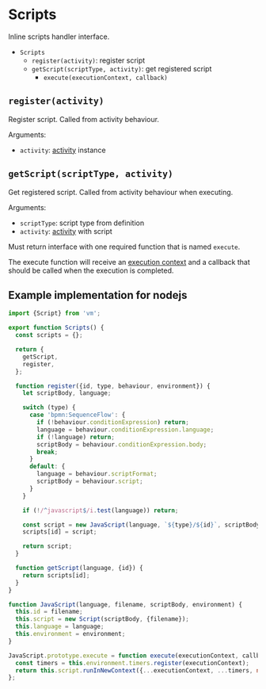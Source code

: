 Scripts
=======

Inline scripts handler interface.

- `Scripts`
  - `register(activity)`: register script
  - `getScript(scriptType, activity)`: get registered script
    - `execute(executionContext, callback)`

## `register(activity)`

Register script. Called from activity behaviour.

Arguments:
- `activity`: [activity](/docs/Activity.md) instance

## `getScript(scriptType, activity)`

Get registered script. Called from activity behaviour when executing.

Arguments:
- `scriptType`: script type from definition
- `activity`: [activity](/docs/Activity.md) with script

Must return interface with one required function that is named `execute`.

The execute function will receive an [execution context](/docs/ExecutionScope.md) and a callback that should be called when the execution is completed.

## Example implementation for nodejs

```js
import {Script} from 'vm';

export function Scripts() {
  const scripts = {};

  return {
    getScript,
    register,
  };

  function register({id, type, behaviour, environment}) {
    let scriptBody, language;

    switch (type) {
      case 'bpmn:SequenceFlow': {
        if (!behaviour.conditionExpression) return;
        language = behaviour.conditionExpression.language;
        if (!language) return;
        scriptBody = behaviour.conditionExpression.body;
        break;
      }
      default: {
        language = behaviour.scriptFormat;
        scriptBody = behaviour.script;
      }
    }

    if (!/^javascript$/i.test(language)) return;

    const script = new JavaScript(language, `${type}/${id}`, scriptBody, environment);
    scripts[id] = script;

    return script;
  }

  function getScript(language, {id}) {
    return scripts[id];
  }
}

function JavaScript(language, filename, scriptBody, environment) {
  this.id = filename;
  this.script = new Script(scriptBody, {filename});
  this.language = language;
  this.environment = environment;
}

JavaScript.prototype.execute = function execute(executionContext, callback) {
  const timers = this.environment.timers.register(executionContext);
  return this.script.runInNewContext({...executionContext, ...timers, next: callback});
};
```

